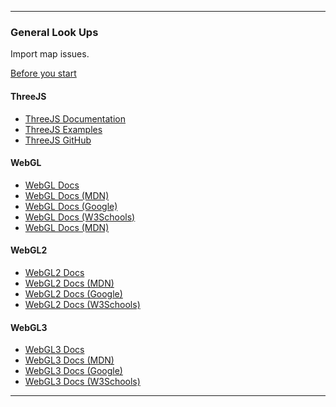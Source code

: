 
---

### **General Look Ups**

Import map issues.

<a href="https://stackoverflow.com/questions/71557495/fontloader-and-textgeometry-not-working-in-threejs">Before you start</a>

#### **ThreeJS**

- [ThreeJS Documentation](https://threejs.org/docs/)
- [ThreeJS Examples](https://threejs.org/examples/)
- [ThreeJS GitHub](https://github.com/mrdoob/three.js)

#### **WebGL**

- [WebGL Docs](https://developer.mozilla.org/en-US/docs/Web/API/WebGL_API)
- [WebGL Docs (MDN)](https://developer.mozilla.org/en-US/docs/Web/API/WebGL_API/Tutorial/Getting_started_with_WebGL)
- [WebGL Docs (Google)](https://developer.mozilla.org/en-US/docs/Web/API/WebGL_API/Tutorial/Getting_started_with_WebGL)
- [WebGL Docs (W3Schools)](https://www.w3schools.com/graphics/graphics_webgl_intro.asp)
- [WebGL Docs (MDN)](https://developer.mozilla.org/en-US/docs/Web/API/WebGL_API/Tutorial/Getting_started_with_WebGL)

#### **WebGL2**

- [WebGL2 Docs](https://developer.mozilla.org/en-US/docs/Web/API/WebGL2_API)
- [WebGL2 Docs (MDN)](https://developer.mozilla.org/en-US/docs/Web/API/WebGL2_API/Tutorial/Getting_started_with_WebGL2)
- [WebGL2 Docs (Google)](https://developer.mozilla.org/en-US/docs/Web/API/WebGL2_API/Tutorial/Getting_started_with_WebGL2)
- [WebGL2 Docs (W3Schools)](https://www.w3schools.com/graphics/graphics_webgl2_intro.asp)

#### **WebGL3**

- [WebGL3 Docs](https://developer.mozilla.org/en-US/docs/Web/API/WebGL_API/Tutorial/Getting_started_with_WebGL)
- [WebGL3 Docs (MDN)](https://developer.mozilla.org/en-US/docs/Web/API/WebGL_API/Tutorial/Getting_started_with_WebGL)
- [WebGL3 Docs (Google)](https://developer.mozilla.org/en-US/docs/Web/API/WebGL_API/Tutorial/Getting_started_with_WebGL)                
- [WebGL3 Docs (W3Schools)](https://www.w3schools.com/graphics/graphics_webgl_intro.asp)    

---